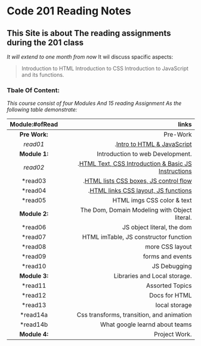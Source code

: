 # Code 201 Reading Notes
## This Site is about The reading assignments during the 201 class
*It will extend to one month from now*
It wil discuss spacific aspects:
> Introduction to HTML
> Introduction to CSS
> Introduction to JavaScript and its functions.

### Tbale Of Content:

*This course consist of four Modules And 15 reading Assignment As the following table demonstrate:*



|Module:#ofRead |  links  |
|:-----------------: |-------------:
|**Pre Work:** |Pre-Work
  |*read01*|.[Intro to HTML & JavaScript](https://mrabdsaif.github.io/reading-notes-201/read01)
|**Module 1:** |Introduction to web Development.
  |*read02*| .[HTML Text, CSS Introduction & Basic JS Instructions](https://mrabdsaif.github.io/reading-notes-201/read02)
  |*read03| .[HTML lists CSS boxes, JS control flow](https://mrabdsaif.github.io/reading-notes-201/read03) 
  |*read04|.[HTML links CSS layout, JS functions](https://mrabdsaif.github.io/reading-notes-201/read04)
  |*read05|HTML imgs CSS color & text
|**Module 2:** |The Dom, Domain Modeling with Object literal.
 |*read06|JS object literal, the dom
 |*read07|HTML imTable, JS constructor function
 |*read08|more CSS layout
 |*read09|forms and events
 |*read10|JS Debugging
|**Module 3:** |Libraries and Local storage.
 |*read11|Assorted Topics
 |*read12|Docs for HTML
 |*read13|local storage
 |*read14a|Css transforms, transition, and animation
 |*read14b|What google learnd about teams
|**Module 4:**| Project Work.



